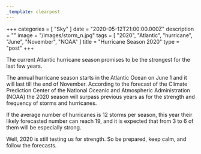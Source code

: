 ```yaml
---
_template: clearpost
---
```



+++
categories = [ "Sky" ]
date = "2020-05-12T21:00:00.000Z"
description = ""
image = "/images/storm_n.jpg"
tags = [ "2020", "Atlantic", "hurricane", "June", "November", "NOAA" ]
title = "Hurricane Season 2020"
type = "post"
+++


The current Atlantic hurricane season promises to be the strongest for the last few years.

The annual hurricane season starts in the Atlantic Ocean on June 1 and it will last till the end of November. According to the forecast of the Climate Prediction Center of the National Oceanic and Atmospheric Administration (NOAA) the 2020 season will surpass previous years as for the strength and frequency of storms and hurricanes.

If the average number of hurricanes is 12 storms per season, this year their likely forecasted number can reach 19, and it is expected that from 3 to 6 of them will be especially strong.

Well, 2020 is still testing us for strength. So be prepared, keep calm, and follow the forecasts.
